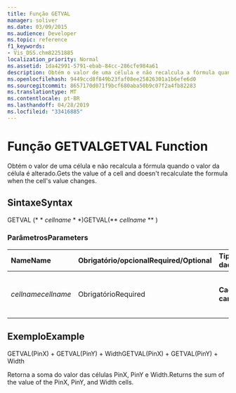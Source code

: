 ```yaml
---
title: Função GETVAL
manager: soliver
ms.date: 03/09/2015
ms.audience: Developer
ms.topic: reference
f1_keywords:
- Vis_DSS.chm82251885
localization_priority: Normal
ms.assetid: 1da42991-5791-ebab-84cc-286cfe984a61
description: Obtém o valor de uma célula e não recalcula a fórmula quando o valor da célula é alterado.
ms.openlocfilehash: 9449ccd8f849b23faf08ee25826301a1b6efe6d0
ms.sourcegitcommit: 8657170d071f9bcf680aba50b9c07f2a4fb82283
ms.translationtype: MT
ms.contentlocale: pt-BR
ms.lasthandoff: 04/28/2019
ms.locfileid: "33416885"
---
```

# <a name="getval-function"></a><span data-ttu-id="18a8f-103">Função GETVAL</span><span class="sxs-lookup"><span data-stu-id="18a8f-103">GETVAL Function</span></span>

<span data-ttu-id="18a8f-104">Obtém o valor de uma célula e não recalcula a fórmula quando o valor da célula é alterado.</span><span class="sxs-lookup"><span data-stu-id="18a8f-104">Gets the value of a cell and doesn't recalculate the formula when the cell's value changes.</span></span>
  
## <a name="syntax"></a><span data-ttu-id="18a8f-105">Sintaxe</span><span class="sxs-lookup"><span data-stu-id="18a8f-105">Syntax</span></span>

<span data-ttu-id="18a8f-106">GETVAL (\* \* *cellname* \* \*)</span><span class="sxs-lookup"><span data-stu-id="18a8f-106">GETVAL(\*\* *cellname* \*\* )</span></span> 
  
### <a name="parameters"></a><span data-ttu-id="18a8f-107">Parâmetros</span><span class="sxs-lookup"><span data-stu-id="18a8f-107">Parameters</span></span>

|<span data-ttu-id="18a8f-108">**Name**</span><span class="sxs-lookup"><span data-stu-id="18a8f-108">**Name**</span></span>|<span data-ttu-id="18a8f-109">**Obrigatório/opcional**</span><span class="sxs-lookup"><span data-stu-id="18a8f-109">**Required/Optional**</span></span>|<span data-ttu-id="18a8f-110">**Tipo de dados**</span><span class="sxs-lookup"><span data-stu-id="18a8f-110">**Data Type**</span></span>|<span data-ttu-id="18a8f-111">**Descrição**</span><span class="sxs-lookup"><span data-stu-id="18a8f-111">**Description**</span></span>|
|:-----|:-----|:-----|:-----|
| <span data-ttu-id="18a8f-112">_cellname_</span><span class="sxs-lookup"><span data-stu-id="18a8f-112">_cellname_</span></span> <br/> |<span data-ttu-id="18a8f-113">Obrigatório</span><span class="sxs-lookup"><span data-stu-id="18a8f-113">Required</span></span>  <br/> |<span data-ttu-id="18a8f-114">**Cadeia de caracteres**</span><span class="sxs-lookup"><span data-stu-id="18a8f-114">**String**</span></span> <br/> |<span data-ttu-id="18a8f-115">O nome da célula de onde obter o valor.</span><span class="sxs-lookup"><span data-stu-id="18a8f-115">The name of the cell to get the value of.</span></span>  <br/> |
   
## <a name="example"></a><span data-ttu-id="18a8f-116">Exemplo</span><span class="sxs-lookup"><span data-stu-id="18a8f-116">Example</span></span>

<span data-ttu-id="18a8f-117">GETVAL(PinX) + GETVAL(PinY) + Width</span><span class="sxs-lookup"><span data-stu-id="18a8f-117">GETVAL(PinX) + GETVAL(PinY) + Width</span></span> 
  
<span data-ttu-id="18a8f-118">Retorna a soma do valor das células PinX, PinY e Width.</span><span class="sxs-lookup"><span data-stu-id="18a8f-118">Returns the sum of the value of the PinX, PinY, and Width cells.</span></span> 
  

